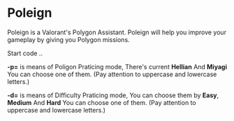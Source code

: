# Poleign
Poleign is a Valorant's Polygon Assistant. Poleign will help you improve your gameplay by giving you Polygon missions.

Start code ..

**-p=** is means of Poligon Praticing mode, There's current **Hellian** And **Miyagi** You can choose one of them. (Pay attention to uppercase and lowercase letters.)

**-d=** is means of Difficulty Praticing mode, You can choose them by **Easy**, **Medium** And **Hard** You can choose one of them. (Pay attention to uppercase and lowercase letters.)
